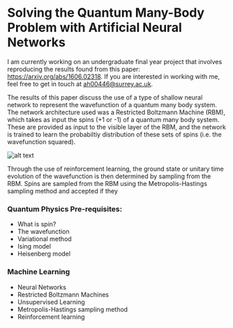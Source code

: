 # Solving the Quantum Many-Body Problem with Artificial Neural Networks

I am currently working on an undergraduate final year project that involves reproducing the results found from this paper: https://arxiv.org/abs/1606.02318. If you are interested in working with me, feel free to get in touch at ah00446@surrey.ac.uk.

The results of this paper discuss the use of a type of shallow neural network to represent the wavefunction of a quantum many body system. The network architecture used was a Restricted Boltzmann Machine (RBM), which takes as input the spins (+1 or -1) of a quantum many body system. These are provided as input to the visible layer of the RBM, and the network is trained to learn the probabiltiy distribution of these sets of spins (i.e. the wavefunction squared).

![alt text](https://upload.wikimedia.org/wikipedia/commons/thumb/e/e8/Restricted_Boltzmann_machine.svg/1200px-Restricted_Boltzmann_machine.svg.png)

Through the use of reinforcement learning, the ground state or unitary time evolution of the wavefunction is then determined by sampling from the RBM. Spins are sampled from the RBM using the Metropolis-Hastings sampling method and accepted if they 

### Quantum Physics Pre-requisites:
* What is spin?
* The wavefunction
* Variational method
* Ising model
* Heisenberg model

### Machine Learning
* Neural Networks
* Restricted Boltzmann Machines
* Unsupervised Learning
* Metropolis-Hastings sampling method
* Reinforcement learning
